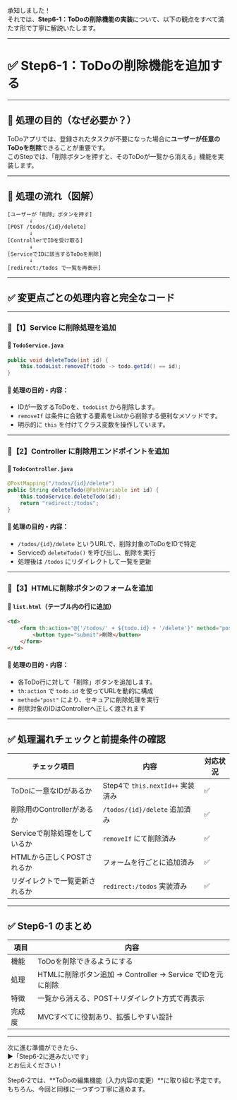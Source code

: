 承知しました！  
それでは、**Step6-1：ToDoの削除機能の実装**について、以下の観点をすべて満たす形で丁寧に解説いたします。

---

# ✅ Step6-1：ToDoの削除機能を追加する

---

## 🎯 処理の目的（なぜ必要か？）

ToDoアプリでは、登録されたタスクが不要になった場合に**ユーザーが任意のToDoを削除**できることが重要です。  
このStepでは、「削除ボタンを押すと、そのToDoが一覧から消える」機能を実装します。

---

## 🔁 処理の流れ（図解）

```
[ユーザーが「削除」ボタンを押す]
       ↓
[POST /todos/{id}/delete]
       ↓
[ControllerでIDを受け取る]
       ↓
[ServiceでIDに該当するToDoを削除]
       ↓
[redirect:/todos で一覧を再表示]
```

---

## ✅ 変更点ごとの処理内容と完全なコード

---

### 🔹【1】Service に削除処理を追加

#### 📄 `TodoService.java`

```java
public void deleteTodo(int id) {
    this.todoList.removeIf(todo -> todo.getId() == id);
}
```

#### 📘 処理の目的・内容：

- IDが一致するToDoを、`todoList` から削除します。
- `removeIf` は条件に合致する要素をListから削除する便利なメソッドです。
- 明示的に `this` を付けてクラス変数を操作しています。

---

### 🔹【2】Controller に削除用エンドポイントを追加

#### 📄 `TodoController.java`

```java
@PostMapping("/todos/{id}/delete")
public String deleteTodo(@PathVariable int id) {
    this.todoService.deleteTodo(id);
    return "redirect:/todos";
}
```

#### 📘 処理の目的・内容：

- `/todos/{id}/delete` というURLで、削除対象のToDoをIDで特定
- Serviceの `deleteTodo()` を呼び出し、削除を実行
- 処理後は `/todos` にリダイレクトして一覧を更新

---

### 🔹【3】HTMLに削除ボタンのフォームを追加

#### 📄 `list.html`（テーブル内の行に追加）

```html
<td>
    <form th:action="@{'/todos/' + ${todo.id} + '/delete'}" method="post">
        <button type="submit">削除</button>
    </form>
</td>
```

#### 📘 処理の目的・内容：

- 各ToDo行に対して「削除」ボタンを追加します。
- `th:action` で `todo.id` を使ってURLを動的に構成
- `method="post"` により、セキュアに削除処理を実行
- 削除対象のIDはControllerへ正しく渡されます

---

## ✅ 処理漏れチェックと前提条件の確認

| チェック項目 | 内容 | 対応状況 |
|--------------|------|----------|
| ToDoに一意なIDがあるか | Step4で `this.nextId++` 実装済み | ✅ |
| 削除用のControllerがあるか | `/todos/{id}/delete` 追加済み | ✅ |
| Serviceで削除処理をしているか | `removeIf` にて削除済み | ✅ |
| HTMLから正しくPOSTされるか | フォームを行ごとに追加済み | ✅ |
| リダイレクトで一覧更新されるか | `redirect:/todos` 実装済み | ✅ |

---

## ✅ Step6-1 のまとめ

| 項目 | 内容 |
|------|------|
| 機能 | ToDoを削除できるようにする |
| 処理 | HTMLに削除ボタン追加 → Controller → Service でIDを元に削除 |
| 特徴 | 一覧から消える、POST＋リダイレクト方式で再表示 |
| 完成度 | MVCすべてに役割あり、拡張しやすい設計 |

---

次に進む準備ができたら、  
▶️「Step6-2に進みたいです」  
とお伝えください！

Step6-2では、**ToDoの編集機能（入力内容の変更）**に取り組む予定です。  
もちろん、今回と同様に一つずつ丁寧に進めます。